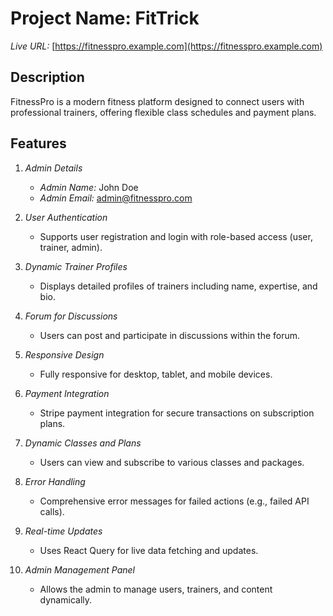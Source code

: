 # Project Name: FitTrick  
*Live URL:* [https://fitnesspro.example.com](https://fitnesspro.example.com)  

## Description
FitnessPro is a modern fitness platform designed to connect users with professional trainers, offering flexible class schedules and payment plans.

## Features  
1. *Admin Details*  
   - *Admin Name:* John Doe  
   - *Admin Email:* admin@fitnesspro.com  

2. *User Authentication*  
   - Supports user registration and login with role-based access (user, trainer, admin).  

3. *Dynamic Trainer Profiles*  
   - Displays detailed profiles of trainers including name, expertise, and bio.  

4. *Forum for Discussions*  
   - Users can post and participate in discussions within the forum.  

5. *Responsive Design*  
   - Fully responsive for desktop, tablet, and mobile devices.  

6. *Payment Integration*  
   - Stripe payment integration for secure transactions on subscription plans.  

7. *Dynamic Classes and Plans*  
   - Users can view and subscribe to various classes and packages.  

8. *Error Handling*  
   - Comprehensive error messages for failed actions (e.g., failed API calls).  

9. *Real-time Updates*  
   - Uses React Query for live data fetching and updates.  

10. *Admin Management Panel*  
    - Allows the admin to manage users, trainers, and content dynamically.